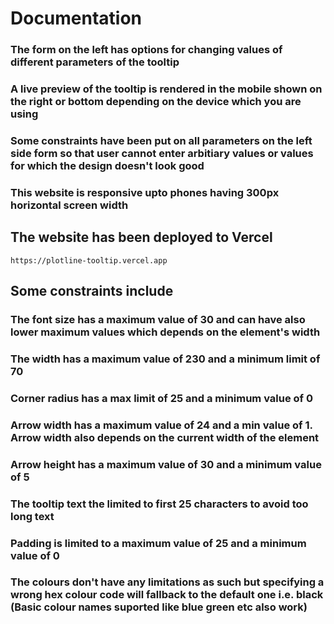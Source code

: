 # Documentation

### The form on the left has options for changing values of different parameters of the tooltip

### A live preview of the tooltip is rendered in the mobile shown on the right or bottom depending on the device which you are using

###  Some constraints have been put on all parameters on the left side form so that user cannot enter arbitiary values or values for which the design doesn't look good

### This website is responsive upto phones having 300px horizontal screen width

## The website has been deployed to Vercel

```
https://plotline-tooltip.vercel.app
```

## Some constraints include

### The font size has a maximum value of 30 and can have also lower maximum values which depends on the element's width

### The width has a maximum value of 230 and a minimum limit of 70

### Corner radius has a max limit of 25 and a minimum value of 0

### Arrow width has a maximum value of 24 and a min value of 1. Arrow width also depends on the current width of the element

### Arrow height has a maximum value of 30 and a minimum value of 5

### The tooltip text the limited to first 25 characters to avoid too long text

### Padding is limited to a maximum value of 25 and a minimum value of 0

### The colours don't have any limitations as such but specifying a wrong hex colour code will fallback to the default one i.e. black (Basic colour names suported like blue green etc also work)
